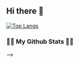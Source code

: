 ## Hi there 👋
<!--<h3 align="left">💻Skills</h3>

[![DongHyeon's GitHub stats](https://github-readme-stats.vercel.app/api?username=idleh4021)](https://github.com/idleh4021/github-readme-stats)  
<!--![깃허브 스택](https://github-readme-stats.vercel.app/api?username=idleh4021&show_icons=true&theme=shadow_green)-->
[![Top Langs](https://github-readme-stats.vercel.app/api/top-langs/?username=idleh4021&layout=compact)](https://github.com/idleh4021/github-readme-stats)
<h3 align="left">👩‍💻 My Github Stats 👩‍💻</h3>-->
<div align="left">
  


</div>
<!--
**idleh4021/idleh4021** is a ✨ _special_ ✨ repository because its `README.md` (this file) appears on your GitHub profile.

Here are some ideas to get you started:

- 🔭 I’m currently working on ...
- 🌱 I’m currently learning ...
- 👯 I’m looking to collaborate on ...
- 🤔 I’m looking for help with ...
- 💬 Ask me about ...
- 📫 How to reach me: ...
- 😄 Pronouns: ...
- ⚡ Fun fact: ...
-->
